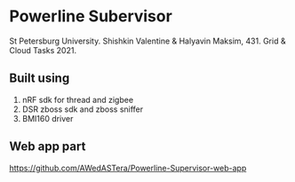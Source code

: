 # Powerline Subervisor
St Petersburg University. Shishkin Valentine & Halyavin Maksim, 431.
Grid & Cloud Tasks 2021.
## Built using
1. nRF sdk for thread and zigbee
2. DSR zboss sdk and zboss sniffer
3. BMI160 driver
## Web app part
https://github.com/AWedASTera/Powerline-Supervisor-web-app
